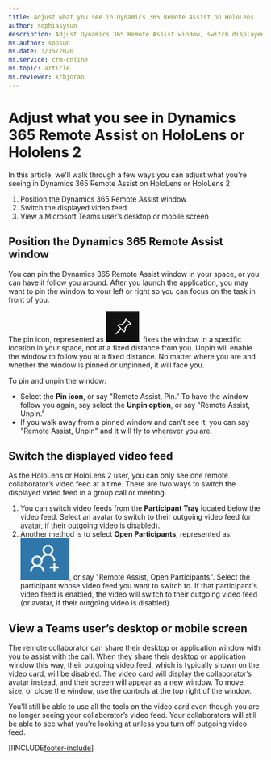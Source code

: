 ```yaml
---
title: Adjust what you see in Dynamics 365 Remote Assist on HoloLens 
author: sophiasysun
description: Adjust Dynamics 365 Remote Assist window, switch displayed video feed, and view Teams user's desktop or mobile screen 
ms.author: sopsun
ms.date: 3/15/2020
ms.service: crm-online
ms.topic: article
ms.reviewer: krbjoran
---
```

# Adjust what you see in Dynamics 365 Remote Assist on HoloLens or Hololens 2

In this article, we'll walk through a few ways you can adjust what you're seeing in Dynamics 365 Remote Assist on HoloLens or HoloLens 2:

1. Position the Dynamics 365 Remote Assist window
2. Switch the displayed video feed
3. View a Microsoft Teams user’s desktop or mobile screen

## Position the Dynamics 365 Remote Assist window

You can pin the Dynamics 365 Remote Assist window in your space, or you can have it follow you around. After you launch the application, you may want to pin the window to your left or right so you can focus on the task in front of you.

The pin icon, represented as ![Illustration of the pin icon in HoloLens.](media/RAHL_Pin.png "Pin"), fixes the window in a specific location in your space, not at a fixed distance from you. Unpin will enable the window to follow you at a fixed distance. No matter where you are and whether the window is pinned or unpinned, it will face you.

To pin and unpin the window:
- Select the **Pin icon**, or say "Remote Assist, Pin." To have the window follow you again, say select the **Unpin option**, or say "Remote Assist, Unpin."
- If you walk away from a pinned window and can't see it, you can say "Remote Assist, Unpin" and it will fly to wherever you are.

## Switch the displayed video feed

As the HoloLens or HoloLens 2 user, you can only see one remote collaborator’s video feed at a time. There are two ways to switch the displayed video feed in a group call or meeting.

1. You can switch video feeds from the **Participant Tray** located below the video feed. Select an avatar to switch to their outgoing video feed (or avatar, if their outgoing video is disabled).
2. Another method is to select **Open Participants**, represented as: ![Illustration of the Open Participants icon.](media/RAHL_Participants.png "OpenParticpants"), or say "Remote Assist, Open Participants". Select the participant whose video feed you want to switch to. If that participant's video feed is enabled, the video will switch to their outgoing video feed (or avatar, if their outgoing video is disabled).

## View a Teams user’s desktop or mobile screen  

The remote collaborator can share their desktop or application window with you to assist with the call. When they share their desktop or application window this way, their outgoing video feed, which is typically shown on the video card, will be disabled. The video card will display the collaborator’s avatar instead, and their screen will appear as a new window. To move, size, or close the window, use the controls at the top right of the window.

You'll still be able to use all the tools on the video card even though you are no longer seeing your collaborator’s video feed. Your collaborators will still be able to see what you’re looking at unless you turn off outgoing video feed. 




[!INCLUDE[footer-include](../includes/footer-banner.md)]